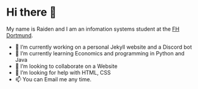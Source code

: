 # Hi there 👋

<!--**raiden-e/raiden-e** is a ✨ _special_ ✨ repository because its `README.md` (this file) appears on your GitHub profile.-->
My name is Raiden and I am an infomation systems student at the [FH Dortmund](https://www.fh-dortmund.de).

- 🔭 I’m currently working on a personal Jekyll website and a Discord bot
- 🌱 I’m currently learning Economics and programming in Python and Java
- 👯 I’m looking to collaborate on a Website
- 🤔 I’m looking for help with HTML, CSS
- 📫 You can Email me any time.
